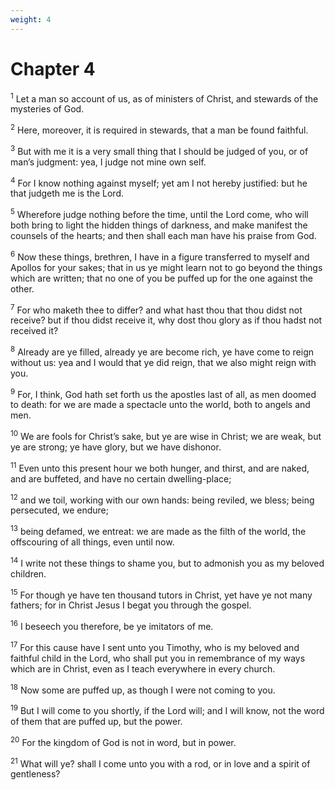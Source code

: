 ```yaml
---
weight: 4
---
```


# Chapter 4

<sup>1</sup> Let a man so account of us, as of ministers of Christ, and stewards of the mysteries of God. 

<sup>2</sup> Here, moreover, it is required in stewards, that a man be found faithful. 

<sup>3</sup> But with me it is a very small thing that I should be judged of you, or of man’s judgment: yea, I judge not mine own self. 

<sup>4</sup> For I know nothing against myself; yet am I not hereby justified: but he that judgeth me is the Lord. 

<sup>5</sup> Wherefore judge nothing before the time, until the Lord come, who will both bring to light the hidden things of darkness, and make manifest the counsels of the hearts; and then shall each man have his praise from God. 

<sup>6</sup> Now these things, brethren, I have in a figure transferred to myself and Apollos for your sakes; that in us ye might learn not to go beyond the things which are written; that no one of you be puffed up for the one against the other. 

<sup>7</sup> For who maketh thee to differ? and what hast thou that thou didst not receive? but if thou didst receive it, why dost thou glory as if thou hadst not received it? 

<sup>8</sup> Already are ye filled, already ye are become rich, ye have come to reign without us: yea and I would that ye did reign, that we also might reign with you. 

<sup>9</sup> For, I think, God hath set forth us the apostles last of all, as men doomed to death: for we are made a spectacle unto the world, both to angels and men. 

<sup>10</sup> We are fools for Christ’s sake, but ye are wise in Christ; we are weak, but ye are strong; ye have glory, but we have dishonor. 

<sup>11</sup> Even unto this present hour we both hunger, and thirst, and are naked, and are buffeted, and have no certain dwelling-place; 

<sup>12</sup> and we toil, working with our own hands: being reviled, we bless; being persecuted, we endure; 

<sup>13</sup> being defamed, we entreat: we are made as the filth of the world, the offscouring of all things, even until now. 

<sup>14</sup> I write not these things to shame you, but to admonish you as my beloved children. 

<sup>15</sup> For though ye have ten thousand tutors in Christ, yet have ye not many fathers; for in Christ Jesus I begat you through the gospel. 

<sup>16</sup> I beseech you therefore, be ye imitators of me. 

<sup>17</sup> For this cause have I sent unto you Timothy, who is my beloved and faithful child in the Lord, who shall put you in remembrance of my ways which are in Christ, even as I teach everywhere in every church. 

<sup>18</sup> Now some are puffed up, as though I were not coming to you. 

<sup>19</sup> But I will come to you shortly, if the Lord will; and I will know, not the word of them that are puffed up, but the power. 

<sup>20</sup> For the kingdom of God is not in word, but in power. 

<sup>21</sup> What will ye? shall I come unto you with a rod, or in love and a spirit of gentleness? 


